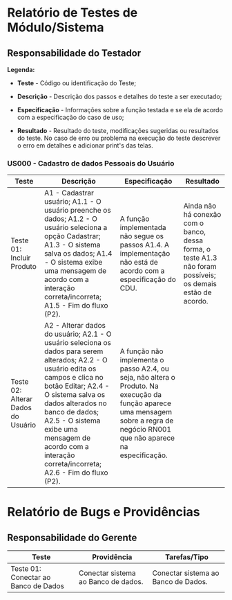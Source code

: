 # Relatório de Testes de Módulo/Sistema
## Responsabilidade do Testador

**Legenda:**

* **Teste** - Código ou identificação do Teste;

* **Descrição** - Descrição dos passos e detalhes do teste a ser executado;

* **Especificação** - Informações sobre a função testada e se ela de acordo com a especificação do caso de uso;

* **Resultado** - Resultado do teste, modificações sugeridas ou resultados do teste. No caso de erro ou problema na execução do teste descrever o erro em detalhes e adicionar print's das telas.

### US000 - Cadastro de dados Pessoais do Usuário
|  Teste | Descrição  |  Especificação | Resultado |
|---|---|---|---|
| Teste 01: Incluir Produto  | A1 - Cadastrar usuário; A1.1 - O usuário preenche os dados; A1.2 - O usuário seleciona a opção Cadastrar; A1.3 - O sistema salva os dados; A1.4 - O sistema exibe uma mensagem de acordo com a interação correta/incorreta; A1.5 - Fim do fluxo (P2). | A função implementada não segue os passos A1.4. A implementação não está de acordo com a especificação do CDU. | Ainda não há conexão com o banco, dessa forma, o teste A1.3 não foram possíveis; os demais estão de acordo. |
| Teste 02: Alterar Dados do Usuário | A2 - Alterar dados do usuário; A2.1 - O usuário seleciona os dados para serem alterados; A2.2 - O usuário edita os campos e clica no botão Editar; A2.4 - O sistema salva os dados alterados no banco de dados; A2.5 - O sistema exibe uma mensagem de acordo com a interação correta/incorreta; A2.6 - Fim do fluxo (P2). | A função não implementa o passo A2.4, ou seja, não altera o Produto. Na execução da função aparece uma mensagem sobre a regra de negócio RN001 que não aparece na especificação. | |

# Relatório de Bugs e Providências
## Responsabilidade do Gerente

| Teste | Providência  |  Tarefas/Tipo |
|---|---|---|
| Teste 01: Conectar ao Banco de Dados | Conectar sistema ao Banco de dados. | Conectar sistema ao Banco de Dados. |
